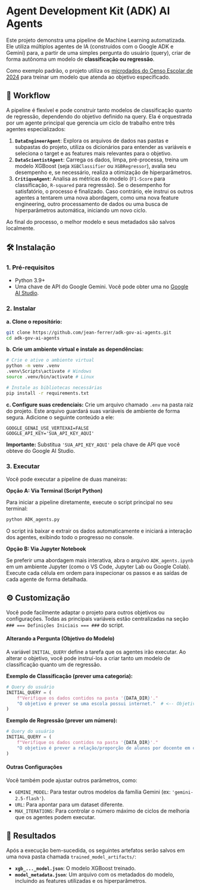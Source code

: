 # Agent Development Kit (ADK) AI Agents

Este projeto demonstra uma pipeline de Machine Learning automatizada. Ele utiliza múltiplos agentes de IA (construídos com o Google ADK e Gemini) para, a partir de uma simples pergunta do usuário (query), criar de forma autônoma um modelo de **classificação ou regressão**.

Como exemplo padrão, o projeto utiliza os [microdados do Censo Escolar de 2024](https://download.inep.gov.br/dados_abertos/microdados_censo_escolar_2024.zip) para treinar um modelo que atenda ao objetivo especificado.

## 🔄 Workflow

A pipeline é flexível e pode construir tanto modelos de classificação quanto de regressão, dependendo do objetivo definido na query. Ela é orquestrada por um agente principal que gerencia um ciclo de trabalho entre três agentes especializados:

1.  **`DataEngineerAgent`**: Explora os arquivos de dados nas pastas e subpastas do projeto, utiliza os dicionários para entender as variáveis e seleciona o target e as features mais relevantes para o objetivo.
2.  **`DataScientistAgent`**: Carrega os dados, limpa, pré-processa, treina um modelo XGBoost (seja `XGBClassifier` ou `XGBRegressor`), avalia seu desempenho e, se necessário, realiza a otimização de hiperparâmetros.
3.  **`CritiqueAgent`**: Analisa as métricas do modelo (`F1-Score` para classificação, `R-squared` para regressão). Se o desempenho for satisfatório, o processo é finalizado. Caso contrário, ele instrui os outros agentes a tentarem uma nova abordagem, como uma nova feature engineering, outro processamento de dados ou uma busca de hiperparâmetros automática, iniciando um novo ciclo.

Ao final do processo, o melhor modelo e seus metadados são salvos localmente.

## 🛠️ Instalação

### 1\. Pré-requisitos

  - Python 3.9+
  - Uma chave de API do Google Gemini. Você pode obter uma no [Google AI Studio](https://aistudio.google.com/app/apikey).

### 2\. Instalar

**a. Clone o repositório:**

```bash
git clone https://github.com/jean-ferrer/adk-gov-ai-agents.git
cd adk-gov-ai-agents
```

**b. Crie um ambiente virtual e instale as dependências:**

```bash
# Crie e ative o ambiente virtual
python -m venv .venv
.venv\Scripts\activate # Windows
source .venv/bin/activate # Linux

# Instale as bibliotecas necessárias
pip install -r requirements.txt
```

**c. Configure suas credenciais:**
Crie um arquivo chamado `.env` na pasta raiz do projeto. Este arquivo guardará suas variáveis de ambiente de forma segura. Adicione o seguinte conteúdo a ele:

```env
GOOGLE_GENAI_USE_VERTEXAI=FALSE
GOOGLE_API_KEY='SUA_API_KEY_AQUI'
```

**Importante:** Substitua `'SUA_API_KEY_AQUI'` pela chave de API que você obteve do Google AI Studio.

### 3\. Executar

Você pode executar a pipeline de duas maneiras:

**Opção A: Via Terminal (Script Python)**

Para iniciar a pipeline diretamente, execute o script principal no seu terminal:

```bash
python ADK_agents.py
```

O script irá baixar e extrair os dados automaticamente e iniciará a interação dos agentes, exibindo todo o progresso no console.

**Opção B: Via Jupyter Notebook**

Se preferir uma abordagem mais interativa, abra o arquivo `ADK_agents.ipynb` em um ambiente Jupyter (como o VS Code, Jupyter Lab ou Google Colab). Execute cada célula em ordem para inspecionar os passos e as saídas de cada agente de forma detalhada.

## ⚙️ Customização

Você pode facilmente adaptar o projeto para outros objetivos ou configurações. Todas as principais variáveis estão centralizadas na seção `### === Definições Iniciais === ###` do script.

#### Alterando a Pergunta (Objetivo do Modelo)

A variável `INITIAL_QUERY` define a tarefa que os agentes irão executar. Ao alterar o objetivo, você pode instruí-los a criar tanto um modelo de classificação quanto um de regressão.

**Exemplo de Classificação (prever uma categoria):**

```python
# Query do usuário
INITIAL_QUERY = (
    f"Verifique os dados contidos na pasta '{DATA_DIR}'."
    "O objetivo é prever se uma escola possui internet."  # <-- Objetivo de Classificação
)
```

**Exemplo de Regressão (prever um número):**

```python
# Query do usuário
INITIAL_QUERY = (
    f"Verifique os dados contidos na pasta '{DATA_DIR}'."
    "O objetivo é prever a relação/proporção de alunos por docente em cada escola."  # <-- Objetivo de Regressão
)
```

#### Outras Configurações

Você também pode ajustar outros parâmetros, como:

  - `GEMINI_MODEL`: Para testar outros modelos da família Gemini (ex: `'gemini-2.5-flash'`).
  - `URL`: Para apontar para um dataset diferente.
  - `MAX_ITERATIONS`: Para controlar o número máximo de ciclos de melhoria que os agentes podem executar.

## 📁 Resultados

Após a execução bem-sucedida, os seguintes artefatos serão salvos em uma nova pasta chamada `trained_model_artifacts/`:

  - **`xgb_..._model.json`**: O modelo XGBoost treinado.
  - **`model_metadata.json`**: Um arquivo com os metadados do modelo, incluindo as features utilizadas e os hiperparâmetros.

